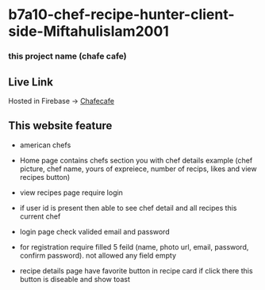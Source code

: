 # b7a10-chef-recipe-hunter-client-side-Miftahulislam2001

### this project name (chafe cafe)

## Live Link

Hosted in Firebase -> [Chafecafe](https://chafe-cafe.web.app/)

## This website feature

- american chefs

- Home page contains chefs section you with chef details example (chef picture, chef name, yours of expreiece, number of recips, likes and view recipes button)

- view recipes page require login

- if user id is present then able to see chef detail and all recipes this current chef

- login page check valided email and password

- for registration require filled 5 feild (name, photo url, email, password, confirm password). not allowed any field empty

- recipe details page have favorite button in recipe card if click there this button is diseable and show toast
